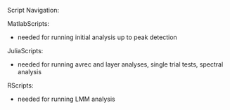 Script Navigation:

MatlabScripts:
- needed for running initial analysis up to peak detection 

JuliaScripts: 
- needed for running avrec and layer analyses, single trial tests, spectral analysis

RScripts: 
- needed for running LMM analysis